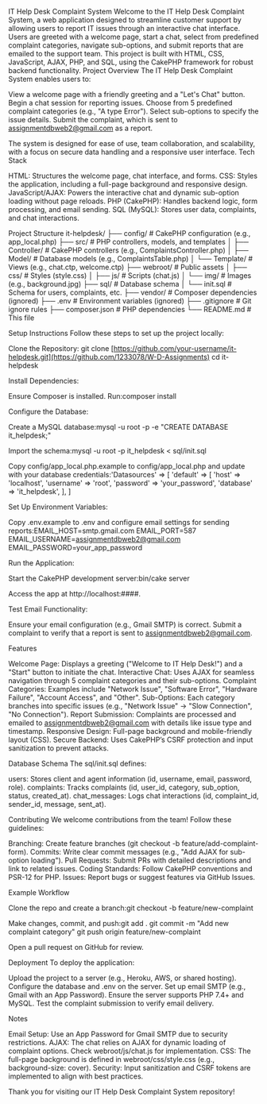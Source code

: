 IT Help Desk Complaint System
Welcome to the IT Help Desk Complaint System, a web application designed to streamline customer support by allowing users to report IT issues through an interactive chat interface. Users are greeted with a welcome page, start a chat, select from predefined complaint categories, navigate sub-options, and submit reports that are emailed to the support team. This project is built with HTML, CSS, JavaScript, AJAX, PHP, and SQL, using the CakePHP framework for robust backend functionality.
Project Overview
The IT Help Desk Complaint System enables users to:

View a welcome page with a friendly greeting and a "Let's Chat" button.
Begin a chat session for reporting issues.
Choose from 5 predefined complaint categories (e.g., "A type Error").
Select sub-options to specify the issue details.
Submit the complaint, which is sent to assignmentdbweb2@gmail.com as a report.

The system is designed for ease of use, team collaboration, and scalability, with a focus on secure data handling and a responsive user interface.
Tech Stack

HTML: Structures the welcome page, chat interface, and forms.
CSS: Styles the application, including a full-page background and responsive design.
JavaScript/AJAX: Powers the interactive chat and dynamic sub-option loading without page reloads.
PHP (CakePHP): Handles backend logic, form processing, and email sending.
SQL (MySQL): Stores user data, complaints, and chat interactions.

Project Structure
it-helpdesk/
├── config/                 # CakePHP configuration (e.g., app_local.php)
├── src/                    # PHP controllers, models, and templates
│   ├── Controller/         # CakePHP controllers (e.g., ComplaintsController.php)
│   ├── Model/              # Database models (e.g., ComplaintsTable.php)
│   └── Template/           # Views (e.g., chat.ctp, welcome.ctp)
├── webroot/                # Public assets
│   ├── css/                # Styles (style.css)
│   ├── js/                 # Scripts (chat.js)
│   └── img/                # Images (e.g., background.jpg)
├── sql/                    # Database schema
│   └── init.sql            # Schema for users, complaints, etc.
├── vendor/                 # Composer dependencies (ignored)
├── .env                    # Environment variables (ignored)
├── .gitignore              # Git ignore rules
├── composer.json           # PHP dependencies
└── README.md               # This file

Setup Instructions
Follow these steps to set up the project locally:

Clone the Repository:
git clone [https://github.com/your-username/it-helpdesk.git](https://github.com/1233078/W-D-Assignments)
cd it-helpdesk


Install Dependencies:

Ensure Composer is installed.
Run:composer install




Configure the Database:

Create a MySQL database:mysql -u root -p -e "CREATE DATABASE it_helpdesk;"


Import the schema:mysql -u root -p it_helpdesk < sql/init.sql


Copy config/app_local.php.example to config/app_local.php and update with your database credentials:'Datasources' => [
    'default' => [
        'host' => 'localhost',
        'username' => 'root',
        'password' => 'your_password',
        'database' => 'it_helpdesk',
    ],
]




Set Up Environment Variables:

Copy .env.example to .env and configure email settings for sending reports:EMAIL_HOST=smtp.gmail.com
EMAIL_PORT=587
EMAIL_USERNAME=assignmentdbweb2@gmail.com
EMAIL_PASSWORD=your_app_password




Run the Application:

Start the CakePHP development server:bin/cake server


Access the app at http://localhost:####.


Test Email Functionality:

Ensure your email configuration (e.g., Gmail SMTP) is correct.
Submit a complaint to verify that a report is sent to assignmentdbweb2@gmail.com.



Features

Welcome Page: Displays a greeting ("Welcome to IT Help Desk!") and a "Start" button to initiate the chat.
Interactive Chat: Uses AJAX for seamless navigation through 5 complaint categories and their sub-options.
Complaint Categories: Examples include "Network Issue", "Software Error", "Hardware Failure", "Account Access", and "Other".
Sub-Options: Each category branches into specific issues (e.g., "Network Issue" → "Slow Connection", "No Connection").
Report Submission: Complaints are processed and emailed to assignmentdbweb2@gmail.com with details like issue type and timestamp.
Responsive Design: Full-page background and mobile-friendly layout (CSS).
Secure Backend: Uses CakePHP’s CSRF protection and input sanitization to prevent attacks.

Database Schema
The sql/init.sql defines:

users: Stores client and agent information (id, username, email, password, role).
complaints: Tracks complaints (id, user_id, category, sub_option, status, created_at).
chat_messages: Logs chat interactions (id, complaint_id, sender_id, message, sent_at).

Contributing
We welcome contributions from the team! Follow these guidelines:

Branching: Create feature branches (git checkout -b feature/add-complaint-form).
Commits: Write clear commit messages (e.g., "Add AJAX for sub-option loading").
Pull Requests: Submit PRs with detailed descriptions and link to related issues.
Coding Standards: Follow CakePHP conventions and PSR-12 for PHP.
Issues: Report bugs or suggest features via GitHub Issues.

Example Workflow

Clone the repo and create a branch:git checkout -b feature/new-complaint


Make changes, commit, and push:git add .
git commit -m "Add new complaint category"
git push origin feature/new-complaint


Open a pull request on GitHub for review.

Deployment
To deploy the application:

Upload the project to a server (e.g., Heroku, AWS, or shared hosting).
Configure the database and .env on the server.
Set up email SMTP (e.g., Gmail with an App Password).
Ensure the server supports PHP 7.4+ and MySQL.
Test the complaint submission to verify email delivery.

Notes

Email Setup: Use an App Password for Gmail SMTP due to security restrictions.
AJAX: The chat relies on AJAX for dynamic loading of complaint options. Check webroot/js/chat.js for implementation.
CSS: The full-page background is defined in webroot/css/style.css (e.g., background-size: cover).
Security: Input sanitization and CSRF tokens are implemented to align with best practices.


Thank you for visiting our IT Help Desk Complaint System repository!

